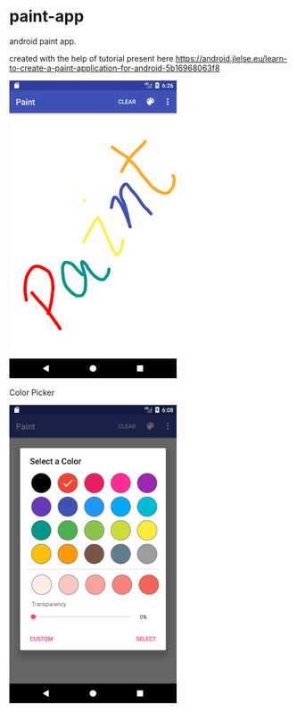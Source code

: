 # paint-app
android paint app.

created with the help of tutorial present here 
https://android.jlelse.eu/learn-to-create-a-paint-application-for-android-5b16968063f8

<img src="img/img1.png" width="300">

Color Picker 

<img src="img/img2.png" width="300">
